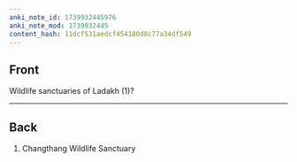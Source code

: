 ```yaml
---
anki_note_id: 1739932445976
anki_note_mod: 1739932445
content_hash: 11dcf531aedcf454180d8c77a34df549
---
```


## Front

Wildlife sanctuaries of Ladakh (1)?

<hr/>

## Back

1. Changthang Wildlife Sanctuary